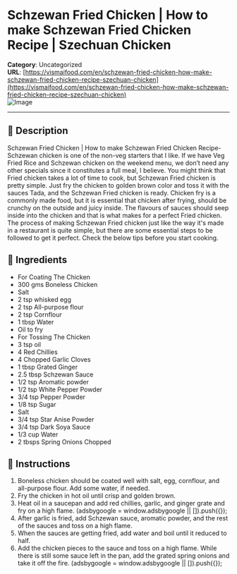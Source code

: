 # Schzewan Fried Chicken | How to make Schzewan Fried Chicken Recipe | Szechuan Chicken

**Category**: Uncategorized  
**URL**: [https://vismaifood.com/en/schzewan-fried-chicken-how-make-schzewan-fried-chicken-recipe-szechuan-chicken](https://vismaifood.com/en/schzewan-fried-chicken-how-make-schzewan-fried-chicken-recipe-szechuan-chicken)  
![Image](https://vismaifood.com/storage/app/uploads/public/ef1/dbd/499/thumb__1200_0_0_0_auto.jpg)

---

## 📝 Description
Schzewan Fried Chicken | How to make Schzewan Fried Chicken Recipe- Schzewan chicken is one of the non-veg starters that I like. If we have Veg Fried Rice and Schzewan chicken on the weekend menu, we don’t need any other specials since it constitutes a full meal, I believe. You might think that Fried chicken takes a lot of time to cook, but Schzewan Fried chicken is pretty simple. Just fry the chicken to golden brown color and toss it with the sauces Tada, and the Schzewan Fried chicken is ready. Chicken fry is a commonly made food, but it is essential that chicken after frying, should be crunchy on the outside and juicy inside. The flavours of sauces should seep inside into the chicken and that is what makes for a perfect Fried chicken. The process of making Schzewan Fried chicken just like the way it's made in a restaurant is quite simple, but there are some essential steps to be followed to get it perfect. Check the below tips before you start cooking.



## 🧂 Ingredients
- For Coating The Chicken
- 300 gms Boneless Chicken
- Salt
- 2 tsp whisked egg
- 2 tsp All-purpose flour
- 2 tsp Cornflour
- 1 tbsp Water
- Oil to fry
- For Tossing The Chicken
- 3 tsp oil
- 4 Red Chillies
- 4 Chopped Garlic Cloves
- 1 tbsp Grated Ginger
- 2.5 tbsp Schzewan Sauce
- 1/2 tsp Aromatic powder
- 1/2 tsp White Pepper Powder
- 3/4 tsp Pepper Powder
- 1/8 tsp Sugar
- Salt
- 3/4 tsp Star Anise Powder
- 3/4 tsp Dark Soya Sauce
- 1/3 cup Water
- 2 tbsps Spring Onions Chopped

## 🍳 Instructions
1. Boneless chicken should be coated well with salt, egg, cornflour, and all-purpose flour. Add some water, if needed.
2. Fry the chicken in hot oil until crisp and golden brown.
3. Heat oil in a saucepan and add red chillies, garlic, and ginger grate and fry on a high flame. (adsbygoogle = window.adsbygoogle || []).push({});
4. After garlic is fried, add Schzewan sauce, aromatic powder, and the rest of the sauces and toss on a high flame.
5. When the sauces are getting fried, add water and boil until it reduced to half.
6. Add the chicken pieces to the sauce and toss on a high flame. While there is still some sauce left in the pan, add the grated spring onions and take it off the fire. (adsbygoogle = window.adsbygoogle || []).push({});


